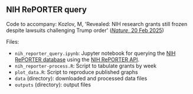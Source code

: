 ## NIH RePORTER query

Code to accompany: Kozlov, M, 'Revealed: NIH research grants still frozen despite lawsuits challenging Trump order' ([_Nature_, 20 Feb 2025](https://www.nature.com/articles/d41586-025-00540-2))

Files: 
- `nih_reporter_query.ipynb`: Jupyter notebook for querying the [NIH RePORTER database](https://reporter.nih.gov/) using the [NIH RePORTER API](https://api.reporter.nih.gov/). 
- `nih_reporter-process.R`: Script to tabulate grants by week
- `plot_data.R`: Script to reproduce published graphs
- `data` (directory): downloaded and processed data files
- `outputs` (directory): output files
